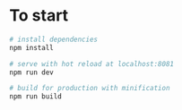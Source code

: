 # To start

``` bash
# install dependencies
npm install

# serve with hot reload at localhost:8081
npm run dev

# build for production with minification
npm run build

```

